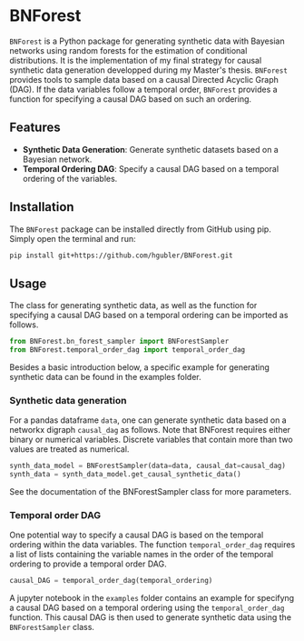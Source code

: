 # BNForest

`BNForest` is a Python package for generating synthetic data with Bayesian networks using random forests for the estimation of conditional distributions. It is the implementation of my final strategy for causal synthetic data generation developped during my Master's thesis. `BNForest` provides tools to sample data based on a causal Directed Acyclic Graph (DAG). If the data variables follow a temporal order, `BNForest` provides a function for specifying a causal DAG based on such an ordering.

## Features

- **Synthetic Data Generation**: Generate synthetic datasets based on a Bayesian network.
- **Temporal Ordering DAG**: Specify a causal DAG based on a temporal ordering of the variables.

## Installation

The `BNForest` package can be installed directly from GitHub using pip. Simply open the terminal and run:

```bash
pip install git+https://github.com/hgubler/BNForest.git
```

## Usage

The class for generating synthetic data, as well as the function for specifying a causal DAG based on a temporal ordering can be imported as follows.

```python
from BNForest.bn_forest_sampler import BNForestSampler
from BNForest.temporal_order_dag import temporal_order_dag
```

Besides a basic introduction below, a specific example for generating synthetic data can be found in the examples folder.

### Synthetic data generation

For a pandas dataframe `data`, one can generate synthetic data based on a networkx digraph `causal_dag` as follows. Note that BNForest requires either binary or numerical variables.  Discrete variables that contain more than two values are treated as numerical.

```python
synth_data_model = BNForestSampler(data=data, causal_dat=causal_dag)
synth_data = synth_data_model.get_causal_synthetic_data()
```
See the documentation of the BNForestSampler class for more parameters.

### Temporal order DAG

One potential way to specify a causal DAG is based on the temporal ordering within the data variables. The function `temporal_order_dag` requires a list of lists containing the variable names in the order of the temporal ordering to provide a temporal order DAG.

```python
causal_DAG = temporal_order_dag(temporal_ordering)
```

A jupyter notebook in the `examples` folder contains an example for specifyng a causal DAG based on a temporal ordering using the `temporal_order_dag` function. This causal DAG is then used to generate synthetic data using the `BNForestSampler` class.





